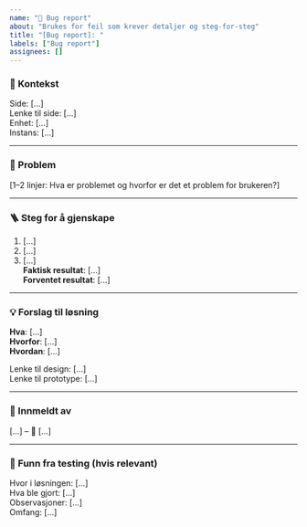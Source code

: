 ```yaml
---
name: "🐛 Bug report"
about: "Brukes for feil som krever detaljer og steg-for-steg"
title: "[Bug report]: "
labels: ["Bug report"]
assignees: []
---
```



### 📍 Kontekst
Side: [...]  
Lenke til side: [...]  
Enhet: [...]  
Instans: [...]  

---

### 📝 Problem
[1–2 linjer: Hva er problemet og hvorfor er det et problem for brukeren?]  

---

### 🪜 Steg for å gjenskape
1. [...]  
2. [...]  
3. [...]  
**Faktisk resultat**: [...]  
**Forventet resultat**: [...]  

---

### 💡 Forslag til løsning
**Hva**: [...]  
**Hvorfor**: [...]  
**Hvordan**: [...]  

Lenke til design: [...]  
Lenke til prototype: [...]  

---

### 👤 Innmeldt av
[...] – 📅 [...]

---

### 🔎 Funn fra testing (hvis relevant)
Hvor i løsningen: [...]  
Hva ble gjort: [...]  
Observasjoner: [...]  
Omfang: [...]  
